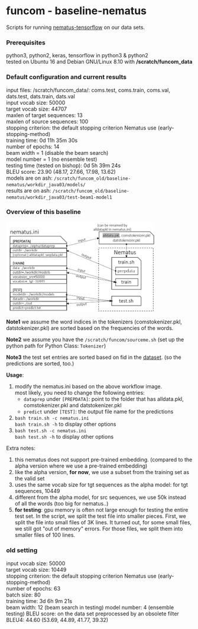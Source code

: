# funcom - baseline-nematus

Scripts for running [nematus-tensorflow](https://github.com/EdinburghNLP/nematus/tree/tensorflow) on our data sets.

### Prerequisites
python3, python2, keras, tensorflow in python3 & python2\
tested on Ubuntu 16 and Debian GNU/Linux 8.10 with **/scratch/funcom_data**

### Default configuration and current results
input files: /scratch/funcom_data/: coms.test, coms.train, coms.val, dats.test, dats.train, dats.val \
input vocab size: 50000 \
target vocab size: 44707 \
maxlen of target sequences: 13 \
maxlen of source sequences: 100 \
stopping criterion: the default stopping criterion Nematus use (early-stopping-method) \
training time: 0d 11h 35m 30s \
number of epochs: 14 \
beam width = 1 (disable the beam search) \
model number = 1 (no ensemble test) \
testing time (tested on bishop): 0d 5h 39m 24s \
BLEU score: 23.90 (48.17, 27.66, 17.98, 13.62) \
models are on ash: ```/scratch/funcom_old/baseline-nematus/workdir_java03/models/``` \
results are on ash: ```/scratch/funcom_old/baseline-nematus/workdir_java03/test-beam1-model1```


### Overview of this baseline
<img src="workflow.png" width="400">

**Note1** we assume the word indices in the tokenizers (comstokenizer.pkl, datstokenizer.pkl) are sorted based on the frequencies of the words.

**Note2** we assume you have the ```/scratch/funcom/sourceme.sh``` (set up the python path for Python Class: ```Tokenizer```)

**Note3** the test set entries are sorted based on fid in the [dataset](https://github.com/mcmillco/funcom/tree/master/alpha/dataprep). (so the predictions are sorted, too.)

**Usage**:
1) modify the nematus.ini based on the above workflow image.\
   most likely, you need to change the following entries:
   * ```dataprep``` under ```[PREPDATA]```: point to the folder that has alldata.pkl, comstokenizer.pkl and datstokenizer.pkl
   * ```predict``` under ```[TEST]```: the output file name for the predictions
2) ```bash train.sh -c nematus.ini```\
   ```bash train.sh -h``` to display other options
3) ```bash test.sh -c nematus.ini```\
   ```bash test.sh -h``` to display other options

Extra notes:
1) this nematus does not support pre-trained embedding. (compared to the alpha version where we use a pre-trained embedding)
2) like the alpha version, **for now**, we use a subset from the training set as the valid set
3) uses the same vocab size for tgt sequences as the alpha model: for tgt sequences, 10449
4) different from the alpha model, for src sequences, we use 50k instead of all the words (too big for nematus..)
5) **for testing**: gpu memory is often not large enough for testing the entire test set. In the script, we split the test file into smaller pieces. First, we split the file into small files of 3K lines. It turned out, for some small files, we still got "out of memory" errors. For those files, we split them into smaller files of 100 lines.

### old setting
input vocab size: 50000 \
target vocab size: 10449 \
stopping criterion: the default stopping criterion Nematus use (early-stopping-method) \
number of epochs: 63 \
batch size: 80 \
training time: 3d 6h 9m 21s \
beam width: 12 (beam search in testing)
model number: 4 (ensemble testing)
BLEU score: on the data set preprocessed by an obsolete filter \
BLEU4: 44.60 (53.69, 44.89, 41.77, 39.32)
